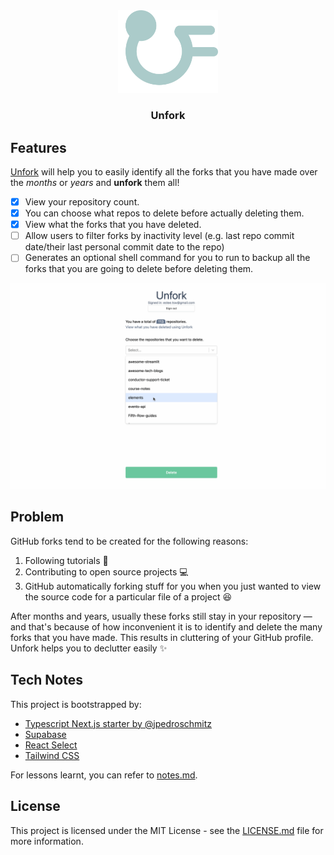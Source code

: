 <div align='center'>
<img width='160' src='public/logo.png' />
<h3>Unfork</h3>
</div>

## Features

[Unfork](http://unfork.vercel.app/) will help you to easily identify all the forks that you have made over the _months_ or _years_ and **unfork** them all!

- [x] View your repository count.
- [x] You can choose what repos to delete before actually deleting them.
- [x] View what the forks that you have deleted.
- [ ] Allow users to filter forks by inactivity level (e.g. last repo commit date/their last personal commit date to the repo)
- [ ] Generates an optional shell command for you to run to backup all the forks that you are going to delete before deleting them.

![](demo.gif)

## Problem

GitHub forks tend to be created for the following reasons:
1. Following tutorials 📖
1. Contributing to open source projects 💻
1. GitHub automatically forking stuff for you when you just wanted to view the source code for a particular file of a project 😆

After months and years, usually these forks still stay in your repository — and that's because of how inconvenient it is to identify and delete the many forks that you have made. This results in cluttering of your GitHub profile. Unfork helps you to declutter easily ✨

## Tech Notes

This project is bootstrapped by:
- [Typescript Next.js starter by @jpedroschmitz](https://github.com/jpedroschmitz/typescript-nextjs-starter)
- [Supabase](https://github.com/supabase/supabase/)
- [React Select](https://react-select.com/)
- [Tailwind CSS](https://tailwindcss.com/)

For lessons learnt, you can refer to [notes.md](notes.md).

## License

This project is licensed under the MIT License - see the [LICENSE.md](LICENSE.md) file for more information.
